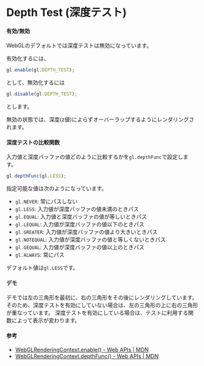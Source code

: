 # Depth Test (深度テスト)

#### 有効/無効

WebGLのデフォルトでは深度テストは無効になっています。

有効化するには、

```js
gl.enable(gl.DEPTH_TEST);
```

として、無効化するには

```js
gl.disable(gl.DEPTH_TEST);
```

とします。

無効の状態では、深度(z値)によらずオーバーラップするようにレンダリングされます。

#### 深度テストの比較関数

入力値と深度バッファの値どのように比較するかを`gl.depthFunc`で設定します。

```js
gl.depthFunc(gl.LESS);
```

指定可能な値は次のようになっています。

* `gl.NEVER`: 常にパスしない
* `gl.LESS`: 入力値が深度バッファの値未満のときパス
* `gl.EQUAL`: 入力値と深度バッファの値が等しいときパス
* `gl.LEQUAL`: 入力値が深度バッファの値以下のときパス
* `gl.GREATER`: 入力値が深度バッファの値より大きいときパス
* `gl.NOTEQUAL`: 入力値が深度バッファの値と等しくないときパス
* `gl.GEQUAL`: 入力値が深度バッファの値以上のときパス
* `gl.ALWAYS`: 常にパス

デフォルト値は`gl.LESS`です。

#### デモ

デモでは左の三角形を最初に、右の三角形をその後にレンダリングしています。
そのため、深度テストを有効にしていない場合は、左の三角形の上に右の三角形が重なっています。
深度テストを有効にしている場合は、テストに利用する関数によって表示が変わります。

<canvas width="560px" height="420px"><canvas>

#### 参考

* [WebGLRenderingContext\.enable\(\) \- Web APIs \| MDN](https://developer.mozilla.org/en-US/docs/Web/API/WebGLRenderingContext/enable)
* [WebGLRenderingContext\.depthFunc\(\) \- Web APIs \| MDN](https://developer.mozilla.org/en-US/docs/Web/API/WebGLRenderingContext/depthFunc)